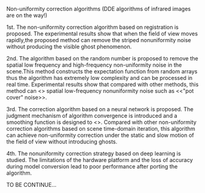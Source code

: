 Non-uniformity correction algorithms (DDE algorithms of infrared images are on the way!)

1st. The non-uniformity correction algorithm based on registration is proposed. The experimental results show that when the field of view moves rapidly,the proposed method can remove the striped nonuniformity noise without producing the visible ghost phenomenon.

2nd. The algorithm based on the random number is proposed to remove the spatial low frequency and high-frequency non-uniformity noise in the scene.This method constructs the expectation function from random arrays thus the algorithm has extremely low complexity and can be processed in real time. Experimental results show that compared with other methods, this method can <> spatial low-frequency nonuniformity noise such as <<"pot cover" noise>>.

3rd. The correction algorithm based on a neural network is proposed. The judgment mechanism of algorithm convergence is introduced and a smoothing function is designed to <>. Compared with other non-uniformity correction algorithms based on scene time-domain iteration, this algorithm can achieve non-uniformity correction under the static and slow motion of the field of view without introducing ghosts.

4th. The nonuniformity correction strategy based on deep learning is studied. The limitations of the hardware platform and the loss of accuracy during model conversion lead to poor performance after porting the algorithm.

TO BE CONTINUE...
